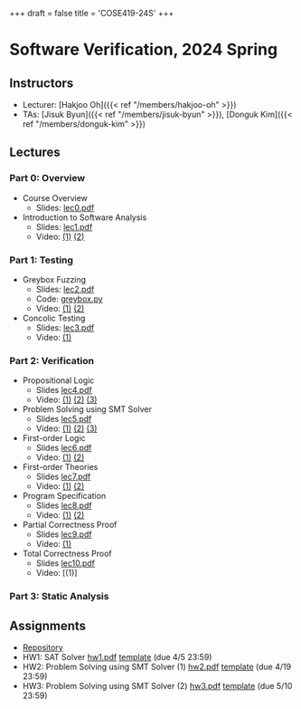 +++
draft = false
title = 'COSE419-24S'
+++

# Software Verification, 2024 Spring

## Instructors 

- Lecturer: [Hakjoo Oh]({{< ref "/members/hakjoo-oh" >}})
- TAs: [Jisuk Byun]({{< ref "/members/jisuk-byun" >}}), [Donguk Kim]({{< ref "/members/donguk-kim" >}})


## Lectures
### Part 0: Overview 
- Course Overview
    - Slides: [lec0.pdf](./slides/lec0.pdf) 
- Introduction to Software Analysis
    - Slides: [lec1.pdf](./slides/lec1.pdf) 
    - Video: [(1)](https://www.youtube.com/watch?v=AngZAxUIIys) [(2)](https://youtu.be/xZ2yPZ-zWjY)

### Part 1: Testing
- Greybox Fuzzing
    - Slides: [lec2.pdf](./slides/lec2.pdf)
    - Code: [greybox.py](./greybox.py)
    - Video: [(1)](https://youtu.be/ErwosOwRuzY) [(2)](https://youtu.be/GOqwSIJLoRw)
- Concolic Testing 
    - Slides: [lec3.pdf](./slides/lec3.pdf) 
    - Video: [(1)](https://youtu.be/b7QWsEf-6nU)

### Part 2: Verification
- Propositional Logic
    - Slides [lec4.pdf](./slides/lec4.pdf)
    - Video: [(1)](https://youtu.be/ImigmSCqyUE) [(2)](https://youtu.be/-sBjLmDF4Wk) [(3)](https://youtu.be/-fDGoz2ebb8)
- Problem Solving using SMT Solver 
    - Slides [lec5.pdf](./slides/lec5.pdf)
    - Video: [(1)](https://youtu.be/hyebtnoNvrE) [(2)](https://youtu.be/AcWXRPhsL7E) [(3)](https://youtu.be/yhgecAwoSz0)
- First-order Logic
    - Slides [lec6.pdf](./slides/lec6.pdf)
    - Video: [(1)](https://youtu.be/k6WBwBETWBU) [(2)](https://youtu.be/rJ0R_MU_pt0)
- First-order Theories
    - Slides [lec7.pdf](./slides/lec7.pdf)
    - Video: [(1)](https://youtu.be/5jWD2H44u7A) [(2)](https://youtu.be/gV9IZ5Zuuc8) 
- Program Specification
    - Slides [lec8.pdf](./slides/lec8.pdf)
    - Video: [(1)](https://youtu.be/qQh5UvtETuo) [(2)](https://youtu.be/nTDGG32NGiY)
- Partial Correctness Proof
    - Slides [lec9.pdf](./slides/lec9.pdf)
    - Video: [(1)](https://youtu.be/LBiAxQOhSeg)
- Total Correctness Proof
    - Slides [lec10.pdf](./slides/lec10.pdf)
    - Video: [(1)]


### Part 3: Static Analysis

## Assignments

- [Repository](https://github.com/kupl-courses/COSE419-2024/)
- HW1: SAT Solver [hw1.pdf](./homework/hw1.pdf) [template](https://github.com/kupl-courses/COSE419-2024/tree/main/hw1) (due 4/5 23:59)
- HW2: Problem Solving using SMT Solver (1) [hw2.pdf](./homework/hw2.pdf) [template](https://github.com/kupl-courses/COSE419-2024/tree/main/hw2) (due 4/19 23:59)
- HW3: Problem Solving using SMT Solver (2) [hw3.pdf](./homework/hw3.pdf) [template](https://github.com/kupl-courses/COSE419-2024/tree/main/hw3) (due 5/10 23:59)

